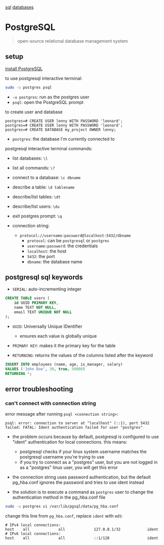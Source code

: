 [sql](./sql.md)
[databases](./databases.md)

# PostgreSQL

> open-source relational database management system

## setup

[install PostgreSQL](https://docs.fedoraproject.org/en-US/quick-docs/postgresql)

to use postgresql interactive terminal:

```bash
sudo -u postgres psql
```

- `-u postgres`: run as the postgres user
- `psql`: open the PostgreSQL prompt

to create user and database

```
postgres=# CREATE USER lenny WITH PASSWORD 'leonard';
postgres=# CREATE USER lenny WITH PASSWORD 'leonard';
postgres=# CREATE DATABASE my_project OWNER lenny;
```

- `postgres`: the database I'm currently connected to

postgresql interactive terminal commands:

- list databases: `\l`
- list all commands: `\?`
- connect to a database: `\c dbname`
- describe a table: `\d tablename`
- describe/list tables: `\dt`
- describe/list users: `\du`
- exit postgres prompt: `\q`

- connection string: 
  - `protocol://username:password@localhost:5432/dbname`
    - `protocol`: can be `postgresql` or `postgres`
    - `username:password`: the credentials
    - `localhost`: the host
    - `5432`: the port
    - `dbname`: the database name

## postgresql sql keywords

- `SERIAL`: auto-incrementing integer

```sql
CREATE TABLE users (
    id UUID PRIMARY KEY,
    name TEXT NOT NULL,
    email TEXT UNIQUE NOT NULL
);
```
- `UUID`: Universally Unique IDentifier
  - ensures each value is globally unique
- `PRIMARY KEY`: makes it the primary key for the table

- `RETURNING`: returns the values of the columns listed after the keyword

```sql
INSERT INTO employees (name, age, is_manager, salary)
VALUES ('John Doe', 30, true, 50000)
RETURNING *;
```

## error troubleshooting

### can't connect with connection string

error message after running `psql <connection string>`:

```
psql: error: connection to server at "localhost" (::1), port 5432 failed: FATAL: Ident authentication failed for user "postgres"
```

- the problem occurs because by default, postgresql is configured to use "ident" authentication for local connections. this means:
  - postgresql checks if your linux system username matches the postgresql username you're trying to use
  - if you try to connect as a "postgres" user, but you are not logged in as a "postgres" linux user, you will get this error

- the connection string uses password authentication, but the default pg_hba.conf ignores the password and tries to use ident instead
- the solution is to execute a command as `postgres` user to change the authentication method in the pg_hba.conf file

```bash
sudo -u postgres vi /var/lib/pgsql/data/pg_hba.conf
```

change this line from `pg_hba.conf`, replace `ident` with `md5`:

```
# IPv4 local connections:
host    all             all             127.0.0.1/32            ident
# IPv6 local connections:
host    all             all             ::1/128                 ident
```
